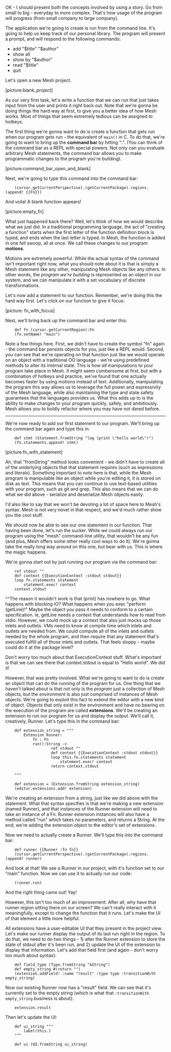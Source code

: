 OK - I should present both the concepts involved by using a story. Go from small to big - everyday to more complex. That's how usage of the program will progress (from small company to large company).

The application we're going to create is run from the command line. It's going to help us keep track of our personal library. The program will present a prompt, and will respond to the following commands:

- add "$title" "$author"
- show all
- show by "$author"
- read "$title"
- quit

Let's open a new Mesh project. 

[picture:blank_project]

As our very first task, let's write a function that we can run that just takes input from the user and prints it right back out. Note that we're gonna be doing things the hard way at first, to give you a better idea of how Mesh works. Most of things that seem extremely tedious can be assigned to hotkeys. 

The first thing we're gonna want to do is create a function that gets run when our program gets run - the equivalent of ```main()``` in C. To do that, we're going to want to bring up the **command bar** by hitting ":". (You can think of the command bar as a REPL with special powers. Not only can you evaluate arbitrary Mesh statements, the command bar allows you to make programmatic changes to the program you're building).

[picture:command_bar_open_and_blank]

Next, we're going to type this command into the command bar:

```
	(cursor.getCurrentPerspective).(getCurrentPackage).regions.(append! {{Fn}})
```

And voila! A blank function appears!

[picture:empty_fn]

What just happened back there? Well, let's think of how we would describe what we just did. In a traditional programming language, the act of "creating a function" starts when the first letter of the function definition block is typed, and ends when the last letter is typed. In Mesh, the function is added in one fell swoop, all at once. We call these changes to our program **motions**. 

Motions are extremely powerful. While the actual syntax of the command isn't important right now, what you should note about it is that is simply a Mesh statement like any other, manipulating Mesh objects like any others. In other words, the *program we're building* is represented as an object in our system, and we can manipulate it with a set vocabulary of discrete transformations.

Let's now add a statement to our function. Remember, we're doing this the hard way first. Let's click on our function to give it focus:

[picture: fn_with_focus]

Next, we'll bring back up the command bar and enter this:

```
	def fn (cursor.getCurrentRegion):Fn
	(fn.setName! "main")
```

Note a few things here. First, we didn't have to create the symbol "fn" again - the command bar persists objects for you, just like a REPL would. Second, you can see that we're operating on that function just like we would operate on an object with a traditional OO language - we're using predefined methods to alter its internal state. This is how *all* manipulations to your program take place in Mesh. It might seem cumbersome at first, but with a combination of hotkeys and practice, we've found that one actually becomes faster by using motions instead of text. Additionally, manipulating the program this way allows us to leverage the full power and expressivity of the Mesh language, while also maintaining the type and state safety guarantees that the languages provides us. What this adds up to is the ability to make changes to your program quickly, safely, and ambitiously. Mesh allows you to boldly refactor where you may have not dared before. 

-----

We're now ready to add our first statement to our program. We'll bring up the command bar again and type this in:

```
	def stmt (Statement.fromString "log (print \"hello world\")")
	(fn.statements.append! stmt)
```

[picture:fn_with_statement]

Ah, that "fromString" method looks convenient - we didn't have to create all of the underlying objects that that statement requires (such as expressions and literals). Something important to note here is that, while the Mesh program is manipulable like an object while you're editing it, it is stored on disk as text. This means that you can continue to use text-based utilities with your program, such as git and grep. This also means that we can do what we did above - serialize and deserialize Mesh objects easily. 

I'd also like to say that we won't be devoting a lot of space here to Mesh's syntax. Mesh is not very novel in that respect, and we'd much rather show you the cool stuff.

We should now be able to see our one statement in our function. That having been done, let's run the sucker. While we could always run our program using the "mesh" command-line utility, that wouldn't be any fun (and plus, Mesh offers some other really cool ways to do it). We're gonna take the really long way around on this one, but bear with us. This is where the magic happens. 

We're gonna start out by just running our program via the command bar:

```
	ref stdout ""
	def context {{ExecutionContext :stdout stdout}}
	loop fn.statements statement
		statement.exec! context
	context.stdout
```

^^The reason it wouldn't work is that (print) has nowhere to go. What happens with blocking IO? What happens when you exec "perform (getLine)!" Maybe the object you pass it needs to conform to a certain specification. ie, getLine needs a context that understands how to read from stdio. However, we could mock up a context that also just mocks up those inlets and outlets. VMs need to know at compile time which inlets and outlets are needed from. We could compute all of the inlets and outlets needed by the whole program, and then require that any statement that's executed fulfill all of those inlets and outlets. That feels sloppy - maybe could do it at the package level?

Don't worry too much about that ExecutionContext stuff. What's important is that we can see there that context.stdout is equal to "Hello world". We did it!

However, that was pretty involved. What we're going to want to do is create an object that can do the running of the program for us. One thing that we haven't talked about is that not only is the *program* just a collection of Mesh objects, but the *environment* is also just comprised of instances of Mesh objects. We're going to exploit this fact to extend the editor with a new kind of object. Objects that only exist in the environment and have no bearing on the execution of the program are called **extensions**. We'll be creating an extension to run our program for us and display the output. We'll call it, creatively, Runner. Let's type this in the command bar:

```
	def extension_string = """
		Extension Runner:
			fn : Fn
			run():String ->
					ref stdout ""
					def context {{ExecutionContext :stdout stdout}}
					loop this.fn.statements statement
						statement.exec! context
					return context.stdout
						
	"""
	
	def extension = (Extension.fromString extension_string)
	(editor.extensions.add! extension)
```

We're creating an extension from a string, just like we did above with the statement. What that syntax specifies is that we're making a new extension (named Runner), and that instances of the Runner extension will need to take an instance of a Fn. Runner extension instances will also have a method called "run" which takes no parameters, and returns a String. At the end, we're adding the extension object to the editor's set of extensions. 

Now we need to actually create a Runner. We'll type this into the command bar:

```
	def runner {{Runner :fn fn}}
	(cursor.getCurrentPerspective).(getCurrentPackage).regions.(append! runner)
```

And look at that! We see a Runner in our project, with it's function set to our "main" function. Now we can use it to actually run our code:

```
	(runner.run)
```

And the right thing came out! Yay!

However, this isn't too much of an improvement. After all, why have that runner region sitting there on our screen? We can't really interact with it meaningfully, except to change the function that it runs. Let's make the UI of that element a little more helpful. 

All extensions have a user-editable UI that they present in the project view. Let's make our runner display the output of its last run right in the region. To do that, we need to do two things - 1) alter the Runner extension to store the state of stdout after it's been run, and 2) update the UI of the extension to display that information. Let's add that field first (and again - don't worry too much about syntax):

```
	def field_type (Type.fromString "&String")
	def empty_string #(return "")
	(extension.addField! :name "result" :type type :transitionWith empty_string)
```

Now our existing Runner now has a "result" field. We can see that it's currently set to the empty string (which is what that 
```:transitionWith empty_string``` business is about):

```
	extension.result
```




Then let's update the UI:

```
	def ui_string """
		label(this.)
	"""
	
	def ui (UI.fromString ui_string)
```
